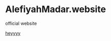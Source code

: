 # AlefiyahMadar.website
official website

[ heyyyy](https://github.com/alefiyahmadar/AlefiyahMadar.website)
